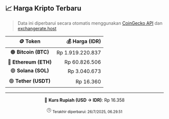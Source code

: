 

<!-- HARGA_KRIPTO -->
## 📈 Harga Kripto Terbaru

> Data ini diperbarui secara otomatis menggunakan [CoinGecko API](https://www.coingecko.com/) dan [exchangerate.host](https://exchangerate.host/)

<div align="center">

| 🪙 Token | 💰 Harga (IDR) |
|:------:|---------------:|
| 🟠 **Bitcoin (BTC)**   | Rp 1.919.220.837 |
| 🔵 **Ethereum (ETH)**  | Rp 60.826.506 |
| 🟣 **Solana (SOL)**    | Rp 3.040.673 |
| 🟢 **Tether (USDT)**   | Rp 16.360 |

---

💱 **Kurs Rupiah (USD → IDR)**: Rp 16.358

🕒 <sub>Terakhir diperbarui: 26/7/2025, 06.29.51</sub>

</div>
<!-- /HARGA_KRIPTO -->